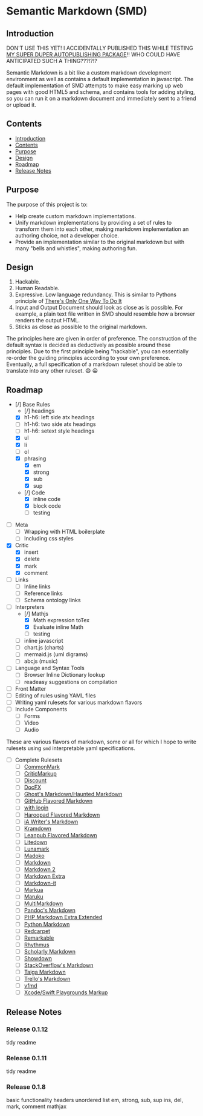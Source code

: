# Semantic Markdown (SMD)

## Introduction

DON'T USE THIS YET! I ACCIDENTALLY PUBLISHED THIS WHILE TESTING [MY SUPER DUPER AUTOPUBLISHING PACKAGE](https://www.npmjs.com/package/sempub)!! WHO COULD HAVE ANTICIPATED SUCH A THING???!?!?

Semantic Markdown is a bit like a custom markdown development environment as well as contains a default implementation in javascript. The default implementation of SMD attempts to make easy marking up web pages with good HTML5 and schema, and contains tools for adding styling, so you can run it on a markdown document and immediately sent to a friend or upload it.

## Contents

* [Introduction](#introduction)
* [Contents](#contents)
* [Purpose](#purpose)
* [Design](#design)
* [Roadmap](#roadmap)
* [Release Notes](#release-notes)

## Purpose

The purpose of this project is to:

* Help create custom markdown implementations.
* Unify markdown implementations by providing a set of rules to transform them into each other, making markdown implementation an authoring choice, not a developer choice.
* Provide an implementation similar to the original markdown but with many "bells and whistles", making authoring fun. 

## Design 

1. Hackable.
2. Human Readable.
3. Expressive. Low language redundancy. This is similar to Pythons principle of [There's Only One Way To Do It][TOOWTDI]
4. Input and Output Document should look as close as is possible. For example, a plain text file written in SMD should resemble how a browser renders the output HTML.
5. Sticks as close as possible to the original markdown.

The principles here are given in order of preference. The construction of the default syntax is decided as deductively as possible around these principles. Due to the first principle being "hackable", you can essentially re-order the guiding principles according to your own preference. Eventually, a full specification of a markdown ruleset should be able to translate into any other ruleset. :smile: :grinning:

## Roadmap

- [/] Base Rules
	- [/] headings
    - [x] h1-h6: left side atx headings
    - [ ] h1-h6: two side atx headings
    - [ ] h1-h6: setext style headings
	- [x] ul
  - [x] li
  - [ ] ol
  - [x] phrasing
    - [x] em
    - [x] strong
    - [x] sub
    - [x] sup
  - [/] Code
    - [x] inline code
    - [x] block code
    - [ ] testing
- [ ] Meta
  - [ ] Wrapping with HTML boilerplate
  - [ ] Including css styles
- [x] Critic
  - [x] insert
  - [x] delete
  - [x] mark
  - [x] comment
- [ ] Links
  - [ ] Inline links
  - [ ] Reference links
  - [ ] Schema ontology links
- [ ] Interpreters
  - [/] Mathjs
    - [x] Math expression toTex
    - [x] Evaluate inline Math
    - [ ] testing
  - [ ] inline javascript
  - [ ] chart.js (charts)
  - [ ] mermaid.js (uml digrams)
  - [ ] abcjs (music)
- [ ] Language and Syntax Tools
  - [ ] Browser Inline Dictionary lookup
  - [ ] readeasy suggestions on compilation
- [ ] Front Matter
- [ ] Editing of rules using YAML files
- [ ] Writing yaml rulesets for various markdown flavors
- [ ] Include Components
	- [ ] Forms
	- [ ] Video
	- [ ] Audio

These are various flavors of markdown, some or all for which I hope to write rulesets using `smd` interpretable yaml specifications.
- [ ] Complete Rulesets
	- [ ] [CommonMark](http://spec.commonmark.org/)
	- [ ] [CriticMarkup](http://criticmarkup.com/spec.php)
	- [ ] [Discount](http://www.pell.portland.or.us/~orc/Code/discount/#Language.extensions)
	- [ ] [DocFX](https://dotnet.github.io/docfx/index.html)
	- [ ] [Ghost's Markdown/Haunted Markdown](https://github.com/TryGhost/Ghost/wiki/Future-of-Markdown#features)
	- [ ] [GitHub Flavored Markdown](https://help.github.com/articles/github-flavored-markdown/)
	- [ ] [with login](https://gitlab.com/help/user/markdown.md)
	- [ ] [Haroopad Flavored Markdown](http://pad.haroopress.com/page.html?f=haroopad-flavored-markdown)
	- [ ] [iA Writer's Markdown](https://ia.net/writer/support/general/markdown-guide)
	- [ ] [Kramdown](http://kramdown.gettalong.org/quickref.html)
	- [ ] [Leanpub Flavored Markdown](https://leanpub.com/help/manual#leanpub-auto-markdown-extensions-in-leanpub)
	- [ ] [Litedown](http://s9etextformatter.readthedocs.org/Plugins/Litedown/Synopsis/)
	- [ ] [Lunamark](http://jgm.github.io/lunamark/lunamark.1.html)
	- [ ] [Madoko](http://research.microsoft.com/en-us/um/people/daan/madoko/doc/reference.html)
	- [ ] [Markdown](http://daringfireball.net/projects/markdown/syntax)
	- [ ] [Markdown 2](https://markdown2.github.io/docs/home.html)
	- [ ] [Markdown Extra](https://michelf.ca/projects/php-markdown/extra/)
	- [ ] [Markdown-it](https://github.com/markdown-it/markdown-it#syntax-extensions)
	- [ ] [Markua](https://leanpub.com/markua/read)
	- [ ] [Maruku](http://maruku.rubyforge.org/maruku.html)
	- [ ] [MultiMarkdown](http://fletcher.github.io/MultiMarkdown-4/)
	- [ ] [Pandoc's Markdown](http://pandoc.org/README.html#pandocs-markdown)
	- [ ] [PHP Markdown Extra Extended](https://github.com/egil/php-markdown-extra-extended)
	- [ ] [Python Markdown](http://pythonhosted.org/Markdown/extensions/)
	- [ ] [Redcarpet](https://github.com/vmg/redcarpet)
	- [ ] [Remarkable](https://github.com/jonschlinkert/remarkable#syntax-extensions)
	- [ ] [Rhythmus](http://rhythmus.be/building-a-magazine/#extending-markdown)
	- [ ] [Scholarly Markdown](http://scholarlymarkdown.com/Scholarly-Markdown-Guide.html)
	- [ ] [Showdown](https://github.com/showdownjs/showdown/wiki/Known-Differences-in-Output)
	- [ ] [StackOverflow's Markdown](http://stackoverflow.com/editing-help)
	- [ ] [Taiga Markdown](https://tree.taiga.io/support/misc/taiga-markdown-syntax/)
	- [ ] [Trello's Markdown](http://help.trello.com/article/821-using-markdown-in-trello)
	- [ ] [vfmd](http://www.vfmd.org/vfmd-spec/syntax)
	- [ ] [Xcode/Swift Playgrounds Markup](https://developer.apple.com/library/ios/documentation/Xcode/Reference/xcode_markup_formatting_ref/index.html#//apple_ref/doc/uid/TP40016497)

[mathjs]: <https://mathjs.org> "mathjs"
[mathjax]: <https://mathjax.org> "mathjax"
[abcjs]: <https://abcjs.net> "abcjs"
[original markdown]: <https://daringfireball.net/projects/markdown/syntax> "the original markdown"
[vfmd]: <https://www.vfmd.org/> "Vanilla Flavored Markdown"
[TOOWTDI]: <https://wiki.python.org/moin/TOOWTDI>

## Release Notes

### Release 0.1.12

tidy readme


### Release 0.1.11

tidy readme

### Release 0.1.8

basic functionality
headers
unordered list
em, strong, sub, sup
ins, del, mark, comment
mathjax
